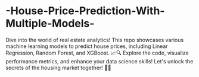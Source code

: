 # -House-Price-Prediction-With-Multiple-Models-
Dive into the world of real estate analytics! This repo showcases various machine learning models to predict house prices, including Linear Regression, Random Forest, and XGBoost. 📈🔍 Explore the code, visualize performance metrics, and enhance your data science skills! Let's unlock the secrets of the housing market together! 🚀💡
